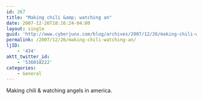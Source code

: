 ```yaml
---
id: 267
title: "Making chili &amp; watching an"
date: 2007-12-26T18:16:24-04:00
layout: single
guid: 'http://www.cyberjunx.com/blog/archives/2007/12/26/making-chili-watching-an/'
permalink: /2007/12/26/making-chili-watching-an/
ljID:
    - '434'
aktt_twitter_id:
    - '536018222'
categories:
    - General
---
```


Making chili &amp; watching angels in america.